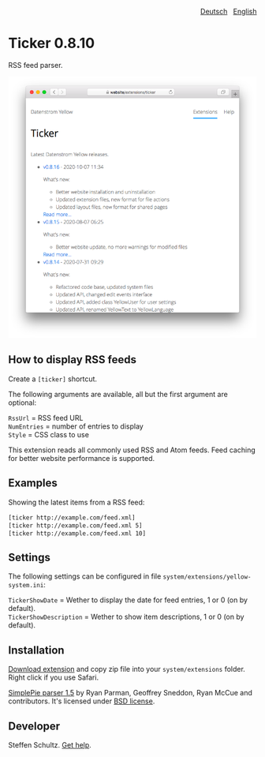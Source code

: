 <p align="right"><a href="README-de.md">Deutsch</a> &nbsp; <a href="README.md">English</a></p>

# Ticker 0.8.10

RSS feed parser.

<p align="center"><img src="ticker-screenshot.png?raw=true" alt="Screenshot"></p>

## How to display RSS feeds

Create a `[ticker]` shortcut.

The following arguments are available, all but the first argument are optional:

`RssUrl` = RSS feed URL  
`NumEntries` = number of entries to display  
`Style` = CSS class to use  

This extension reads all commonly used RSS and Atom feeds. Feed caching for better website performance is supported. 

## Examples

Showing the latest items from a RSS feed:

    [ticker http://example.com/feed.xml]
    [ticker http://example.com/feed.xml 5]
    [ticker http://example.com/feed.xml 10]

## Settings

The following settings can be configured in file `system/extensions/yellow-system.ini`: 

`TickerShowDate` = Wether to display the date for feed entries, 1 or 0 (on by default).  
`TickerShowDescription` = Wether to show item descriptions, 1 or 0 (on by default).  

## Installation

[Download extension](https://github.com/datenstrom/yellow-extensions/raw/master/downloads/ticker.zip) and copy zip file into your `system/extensions` folder. Right click if you use Safari.

[SimplePie parser 1.5](http://simplepie.org/) by Ryan Parman, Geoffrey Sneddon, Ryan McCue and contributors. It's licensed under [BSD license](http://www.opensource.org/licenses/BSD-3-Clause). 

## Developer

Steffen Schultz. [Get help](https://github.com/schulle4u/yellow-extensions-schulle4u/issues).
